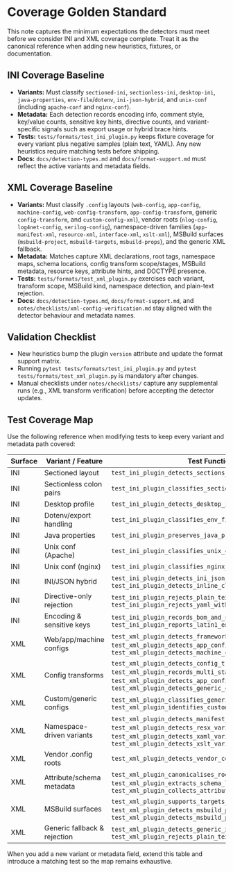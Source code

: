 # Coverage Golden Standard

This note captures the minimum expectations the detectors must meet before we
consider INI and XML coverage complete. Treat it as the canonical reference
when adding new heuristics, fixtures, or documentation.

## INI Coverage Baseline
- **Variants:** Must classify `sectioned-ini`, `sectionless-ini`, `desktop-ini`,
  `java-properties`, `env-file`/`dotenv`, `ini-json-hybrid`, and
  `unix-conf` (including `apache-conf` and `nginx-conf`).
- **Metadata:** Each detection records encoding info, comment style, key/value
  counts, sensitive key hints, directive counts, and variant-specific signals
  such as export usage or hybrid brace hints.
- **Tests:** `tests/formats/test_ini_plugin.py` keeps fixture coverage for every
  variant plus negative samples (plain text, YAML). Any new heuristics require
  matching tests before shipping.
- **Docs:** `docs/detection-types.md` and `docs/format-support.md` must reflect
  the active variants and metadata fields.

## XML Coverage Baseline
- **Variants:** Must classify `.config` layouts (`web-config`, `app-config`,
  `machine-config`, `web-config-transform`, `app-config-transform`, generic
  `config-transform`, and `custom-config-xml`), vendor roots (`nlog-config`,
  `log4net-config`, `serilog-config`), namespace-driven families
  (`app-manifest-xml`, `resource-xml`, `interface-xml`, `xslt-xml`), MSBuild
  surfaces (`msbuild-project`, `msbuild-targets`, `msbuild-props`), and the
  generic XML fallback.
- **Metadata:** Matches capture XML declarations, root tags, namespace maps,
  schema locations, config transform scope/stages, MSBuild metadata, resource
  keys, attribute hints, and DOCTYPE presence.
- **Tests:** `tests/formats/test_xml_plugin.py` exercises each variant,
  transform scope, MSBuild kind, namespace detection, and plain-text rejection.
- **Docs:** `docs/detection-types.md`, `docs/format-support.md`, and
  `notes/checklists/xml-config-verification.md` stay aligned with the detector
  behaviour and metadata names.

## Validation Checklist
- New heuristics bump the plugin `version` attribute and update the format
  support matrix.
- Running `pytest tests/formats/test_ini_plugin.py` and
  `pytest tests/formats/test_xml_plugin.py` is mandatory after changes.
- Manual checklists under `notes/checklists/` capture any supplemental runs
  (e.g., XML transform verification) before accepting the detector updates.

## Test Coverage Map

Use the following reference when modifying tests to keep every variant and
metadata path covered:

| Surface | Variant / Feature | Test Function |
|---------|-------------------|---------------|
| INI | Sectioned layout | `test_ini_plugin_detects_sections_and_keys` |
| INI | Sectionless colon pairs | `test_ini_plugin_classifies_sectionless_ini_variant` |
| INI | Desktop profile | `test_ini_plugin_detects_desktop_ini_variant` |
| INI | Dotenv/export handling | `test_ini_plugin_classifies_env_files` |
| INI | Java properties | `test_ini_plugin_preserves_java_properties_classification` |
| INI | Unix conf (Apache) | `test_ini_plugin_classifies_unix_conf_variants` |
| INI | Unix conf (nginx) | `test_ini_plugin_classifies_nginx_conf_variant` |
| INI | INI/JSON hybrid | `test_ini_plugin_detects_ini_json_hybrids` / `test_ini_plugin_detects_inline_closing_json_hybrid` |
| INI | Directive-only rejection | `test_ini_plugin_rejects_plain_text` / `test_ini_plugin_rejects_yaml_with_colons` |
| INI | Encoding & sensitive keys | `test_ini_plugin_records_bom_and_sensitive_hints` / `test_ini_plugin_reports_latin1_encoding` |
| XML | Web/app/machine configs | `test_xml_plugin_detects_framework_config`, `test_xml_plugin_detects_app_config_variant`, `test_xml_plugin_detects_machine_config_variant` |
| XML | Config transforms | `test_xml_plugin_detects_config_transform_scope`, `test_xml_plugin_records_multi_stage_transform_metadata`, `test_xml_plugin_detects_app_config_transform_variant`, `test_xml_plugin_detects_generic_config_transform_variant` |
| XML | Custom/generic configs | `test_xml_plugin_classifies_generic_web_or_app_config`, `test_xml_plugin_identifies_custom_config_xml` |
| XML | Namespace-driven variants | `test_xml_plugin_detects_manifest_variant`, `test_xml_plugin_detects_resx_variant_via_namespace`, `test_xml_plugin_detects_xaml_variant_via_namespace`, `test_xml_plugin_detects_xslt_variant` |
| XML | Vendor .config roots | `test_xml_plugin_detects_vendor_config_roots` |
| XML | Attribute/schema metadata | `test_xml_plugin_canonicalises_root_attributes`, `test_xml_plugin_extracts_schema_locations`, `test_xml_plugin_collects_attribute_hints` |
| XML | MSBuild surfaces | `test_xml_plugin_supports_targets_extension`, `test_xml_plugin_detects_msbuild_props_variant`, `test_xml_plugin_detects_msbuild_project_metadata` |
| XML | Generic fallback & rejection | `test_xml_plugin_detects_generic_xml_variant`, `test_xml_plugin_rejects_plain_text` |

When you add a new variant or metadata field, extend this table and introduce a
matching test so the map remains exhaustive.
